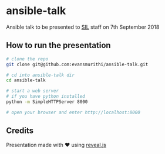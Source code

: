 # ansible-talk

Ansible talk to be presented to [SIL](http://savannahinformatics.com) staff on
7th September 2018

## How to run the presentation

```bash
# clone the repo
git clone git@github.com:evansmurithi/ansible-talk.git

# cd into ansible-talk dir
cd ansible-talk

# start a web server
# if you have python installed
python -m SimpleHTTPServer 8000

# open your browser and enter http://localhost:8000
```

## Credits

Presentation made with ❤️ using [reveal.js](https://github.com/hakimel/reveal.js)
